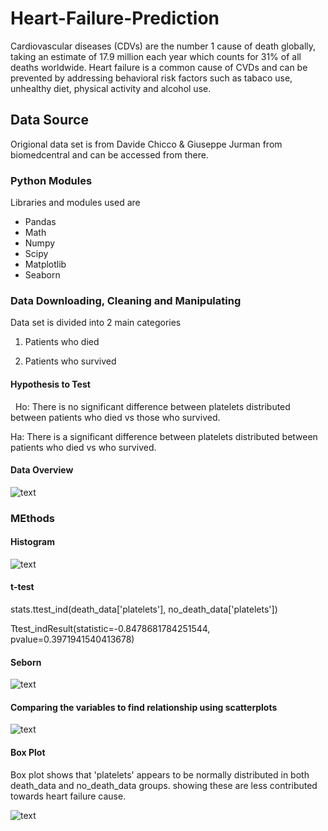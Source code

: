 # Heart-Failure-Prediction

Cardiovascular diseases (CDVs) are the number 1 cause of death globally, taking an estimate of 17.9 million each year which counts for 31% of all deaths worldwide. Heart failure is a common cause of CVDs and can be prevented by addressing behavioral risk factors such as tabaco use, unhealthy diet, physical activity and alcohol use.

## Data Source

Origional data set is from Davide Chicco & Giuseppe Jurman from biomedcentral and can be accessed from there. 

### Python Modules

Libraries and modules used are

* Pandas
* Math
* Numpy
* Scipy
* Matplotlib
* Seaborn

### Data Downloading, Cleaning and Manipulating

 Data set is divided into 2 main categories

1.  Patients who died

2. Patients who survived

#### Hypothesis to Test
 
Ho: There is no significant difference between platelets distributed between patients who died vs those who survived.

Ha: There is a significant difference between platelets distributed between patients who died vs who survived.

#### Data Overview

![text](https://user-images.githubusercontent.com/68614187/106083250-c8efd100-60e1-11eb-8cbc-c2feecf24f49.png)

### MEthods

#### Histogram

![text](https://user-images.githubusercontent.com/68614187/106083413-1704d480-60e2-11eb-8ec0-aeec30809ebf.png)

#### t-test
stats.ttest_ind(death_data['platelets'], no_death_data['platelets'])

Ttest_indResult(statistic=-0.8478681784251544, pvalue=0.3971941540413678)

#### Seborn
![text](https://user-images.githubusercontent.com/68614187/106083726-98f4fd80-60e2-11eb-97c9-e4f50b47ba89.png)

#### Comparing the variables to find relationship using scatterplots

![text](https://user-images.githubusercontent.com/68614187/106083941-f25d2c80-60e2-11eb-8a15-86b775701627.png)

#### Box Plot

Box plot shows that 'platelets' appears to be normally distributed in both death_data and no_death_data groups. showing these are less contributed towards heart failure cause.

![text](https://user-images.githubusercontent.com/68614187/106084015-191b6300-60e3-11eb-84d8-0afb3d5e7a11.png)

